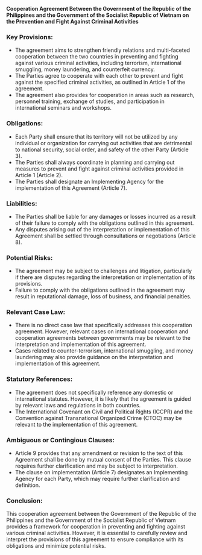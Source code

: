 **Cooperation Agreement Between the Government of the Republic of the Philippines and the Government of the Socialist Republic of Vietnam on the Prevention and Fight Against Criminal Activities**

### Key Provisions:

*   The agreement aims to strengthen friendly relations and multi-faceted cooperation between the two countries in preventing and fighting against various criminal activities, including terrorism, international smuggling, money laundering, and counterfeit currency.
*   The Parties agree to cooperate with each other to prevent and fight against the specified criminal activities, as outlined in Article 1 of the agreement.
*   The agreement also provides for cooperation in areas such as research, personnel training, exchange of studies, and participation in international seminars and workshops.

### Obligations:

*   Each Party shall ensure that its territory will not be utilized by any individual or organization for carrying out activities that are detrimental to national security, social order, and safety of the other Party (Article 3).
*   The Parties shall always coordinate in planning and carrying out measures to prevent and fight against criminal activities provided in Article 1 (Article 2).
*   The Parties shall designate an Implementing Agency for the implementation of this Agreement (Article 7).

### Liabilities:

*   The Parties shall be liable for any damages or losses incurred as a result of their failure to comply with the obligations outlined in this agreement.
*   Any disputes arising out of the interpretation or implementation of this Agreement shall be settled through consultations or negotiations (Article 8).

### Potential Risks:

*   The agreement may be subject to challenges and litigation, particularly if there are disputes regarding the interpretation or implementation of its provisions.
*   Failure to comply with the obligations outlined in the agreement may result in reputational damage, loss of business, and financial penalties.

### Relevant Case Law:

*   There is no direct case law that specifically addresses this cooperation agreement. However, relevant cases on international cooperation and cooperation agreements between governments may be relevant to the interpretation and implementation of this agreement.
*   Cases related to counter-terrorism, international smuggling, and money laundering may also provide guidance on the interpretation and implementation of this agreement.

### Statutory References:

*   The agreement does not specifically reference any domestic or international statutes. However, it is likely that the agreement is guided by relevant laws and regulations in both countries.
*   The International Covenant on Civil and Political Rights (ICCPR) and the Convention against Transnational Organized Crime (CTOC) may be relevant to the implementation of this agreement.

### Ambiguous or Contingious Clauses:

*   Article 9 provides that any amendment or revision to the text of this Agreement shall be done by mutual consent of the Parties. This clause requires further clarification and may be subject to interpretation.
*   The clause on implementation (Article 7) designates an Implementing Agency for each Party, which may require further clarification and definition.

### Conclusion:

This cooperation agreement between the Government of the Republic of the Philippines and the Government of the Socialist Republic of Vietnam provides a framework for cooperation in preventing and fighting against various criminal activities. However, it is essential to carefully review and interpret the provisions of this agreement to ensure compliance with its obligations and minimize potential risks.